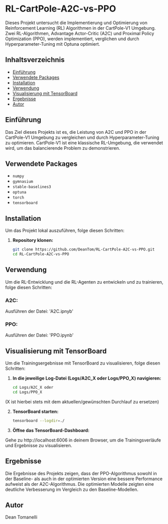 # RL-CartPole-A2C-vs-PPO
Dieses Projekt untersucht die Implementierung und Optimierung von Reinforcement Learning (RL) Algorithmen in der CartPole-V1 Umgebung. Zwei RL-Algorithmen, Advantage Actor-Critic (A2C) und Proximal Policy Optimization (PPO), werden implementiert, verglichen und durch Hyperparameter-Tuning mit Optuna optimiert.

## Inhaltsverzeichnis
- [Einführung](#einführung)
- [Verwendete Packages](#verwendete-packages)
- [Installation](#installation)
- [Verwendung](#verwendung)
- [Visualisierung mit TensorBoard](#visualisierung-mit-tensorboard)
- [Ergebnisse](#ergebnisse)
- [Autor](#autor)
  
## Einführung
Das Ziel dieses Projekts ist es, die Leistung von A2C und PPO in der CartPole-V1 Umgebung zu vergleichen und durch Hyperparameter-Tuning zu optimieren. CartPole-V1 ist eine klassische RL-Umgebung, die verwendet wird, um das balancierende Problem zu demonstrieren.

## Verwendete Packages
- `numpy`
- `gymnasium`
- `stable-baselines3`
- `optuna`
- `torch`
- `tensorboard`

## Installation
Um das Projekt lokal auszuführen, folge diesen Schritten:

1. **Repository klonen:**
   ```bash
   git clone https://github.com/DeanTom/RL-CartPole-A2C-vs-PPO.git
   cd RL-CartPole-A2C-vs-PPO
   
## Verwendung
Um die RL-Entwicklung und die RL-Agenten zu entwickeln und zu trainieren, folge diesen Schritten:

### A2C:

Ausführen der Datei: 'A2C.ipnyb'

### PPO:

Ausführen der Datei: 'PPO.ipynb'

## Visualisierung mit TensorBoard
Um die Trainingsergebnisse mit TensorBoard zu visualisieren, folge diesen Schritten:

1. **In die jeweilige Log-Datei (Logs/A2C_X oder Logs/PPO_X) navigieren:**
   ```bash
   cd Logs/A2C_X oder
   cd Logs/PPO_X

(X ist hierbei stets mit dem aktuellen/gewünschten Durchlauf zu ersetzen)

2. **TensorBoard starten:**
   ```bash
   tensorboard --logdir=./

3. **Öffne das TensorBoard-Dashboard:**

Gehe zu http://localhost:6006 in deinem Browser, um die Trainingsverläufe und Ergebnisse zu visualisieren.

## Ergebnisse
Die Ergebnisse des Projekts zeigen, dass der PPO-Algorithmus sowohl in der Baseline- als auch in der optimierten Version eine bessere Performance aufweist als der A2C-Algorithmus. Die optimierten Modelle zeigten eine deutliche Verbesserung im Vergleich zu den Baseline-Modellen.

## Autor
Dean Tomanelli
